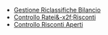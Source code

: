 - [Gestione Riclassifiche Bilancio](Sorgenti/DOC/OJ/PGM/C5NOWB0)
- [Controllo Ratei&-x2f;Risconti](Sorgenti/DOC_OPE/MB/SCP_SCH/C5E010_COM)
- [Controllo Risconti Aperti](Sorgenti/DOC_OPE/MB/SCP_SCH/C5E010_RIS)
